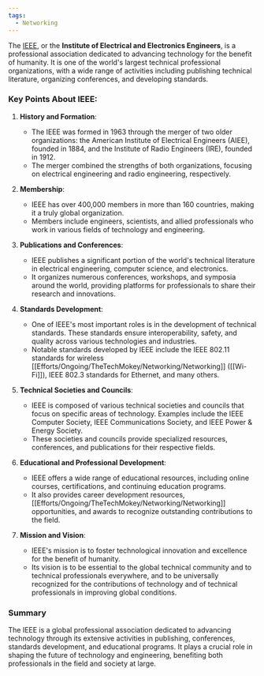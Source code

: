 ```yaml
---
tags:
  - Networking
---
```

The [IEEE](https://www.ieee.org/), or the **Institute of Electrical and Electronics Engineers**, is a professional association dedicated to advancing technology for the benefit of humanity. It is one of the world's largest technical professional organizations, with a wide range of activities including publishing technical literature, organizing conferences, and developing standards.

### Key Points About IEEE:

1. **History and Formation**:
    
    - The IEEE was formed in 1963 through the merger of two older organizations: the American Institute of Electrical Engineers (AIEE), founded in 1884, and the Institute of Radio Engineers (IRE), founded in 1912.
    - The merger combined the strengths of both organizations, focusing on electrical engineering and radio engineering, respectively.
2. **Membership**:
    
    - IEEE has over 400,000 members in more than 160 countries, making it a truly global organization.
    - Members include engineers, scientists, and allied professionals who work in various fields of technology and engineering.
3. **Publications and Conferences**:
    
    - IEEE publishes a significant portion of the world's technical literature in electrical engineering, computer science, and electronics.
    - It organizes numerous conferences, workshops, and symposia around the world, providing platforms for professionals to share their research and innovations.
4. **Standards Development**:
    
    - One of IEEE's most important roles is in the development of technical standards. These standards ensure interoperability, safety, and quality across various technologies and industries.
    - Notable standards developed by IEEE include the IEEE 802.11 standards for wireless [[Efforts/Ongoing/TheTechMokey/Networking/Networking]] ([[Wi-Fi]]), IEEE 802.3 standards for Ethernet, and many others.
5. **Technical Societies and Councils**:
    
    - IEEE is composed of various technical societies and councils that focus on specific areas of technology. Examples include the IEEE Computer Society, IEEE Communications Society, and IEEE Power & Energy Society.
    - These societies and councils provide specialized resources, conferences, and publications for their respective fields.
6. **Educational and Professional Development**:
    
    - IEEE offers a wide range of educational resources, including online courses, certifications, and continuing education programs.
    - It also provides career development resources, [[Efforts/Ongoing/TheTechMokey/Networking/Networking]] opportunities, and awards to recognize outstanding contributions to the field.
7. **Mission and Vision**:
    
    - IEEE's mission is to foster technological innovation and excellence for the benefit of humanity.
    - Its vision is to be essential to the global technical community and to technical professionals everywhere, and to be universally recognized for the contributions of technology and of technical professionals in improving global conditions.

### Summary

The IEEE is a global professional association dedicated to advancing technology through its extensive activities in publishing, conferences, standards development, and educational programs. It plays a crucial role in shaping the future of technology and engineering, benefiting both professionals in the field and society at large.